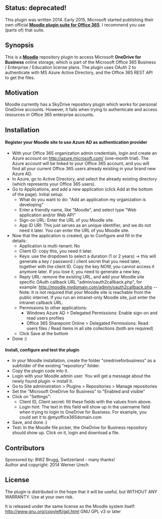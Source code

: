 ## Status: deprecated!

This plugin was written 2014. Early 2015, Microsoft started publishing their own official [**Moodle plugin suite for Office 365**](https://moodle.org/plugins/browse.php?list=set&id=72). I recommend you use (parts of) that suite.

## Synopsis

This is a [**Moodle**](http://www.moodle.org) repository plugin to access Microsoft **OneDrive for Business** online storage, which is part of the Microsoft Office 365 Business / Enterprise / Education license plans. The plugin uses OAuth 2 to authenticate with MS Azure Active Directory, and the Office 365 REST API to get the files.

## Motivation

Moodle currently has a SkyDrive repository plugin which works for personal OneDrive accounts. However, it fails when trying to authenticate and access resources in Office 365 enterprise accounts.

## Installation

#### Register your Moodle site to use Azure AD as authentication provider

* With your Office 365 organization admin credentials, login and create an Azure account on http://azure.microsoft.com/ (one-month trial). The Azure account will be linked to your Office 365 account, and you will find all your current Office 365 users already existing in your brand new Azure AD.
* In Azure, go to Active Directory, and select the already existing directory (which represents your Office 365 users).
* Go to Applications, and add a new application (click Add at the bottom of the page). Initial setup:
  * What do you want to do: "Add an application my organization is developing"
  * Enter a friendly name, like "Moodle", and select type "Web application and/or Web API"
  * Sign-on URL: Enter the URL of you Moodle site.
  * App ID URI: This just serves as an unique identifier, and we do not need it later. You can enter the URL of you Moodle site.
* Now that the application is created, go to Configure and fill in the details:
  * Application is multi-tenant: No
  * Client ID: copy this, you need it later.
  * Keys: use the dropdown to select a duration (1 or 2 years) -> this will generate a key / password / client secret that you need later, together with the client ID. Copy the key NOW, you cannot access it anymore later. If you lose it, you need to generate a new key.
  * Reply URL: remove the existing URL, and add your Moodle site specific OAuth callback URL "admin/oauth2callback.php", for example: http://moodle.mydomain.com/admin/oauth2callback.php -- Note: It is not required that your Moodle site is reachable from the public internet. If you run an intranet-only Moodle site, just enter the intranet callback URL.
  * Permissions to other applications:
    * Windows Azure AD > Delegated Permissions: Enable sign-on and read users profiles
    * Office 365 Sharepoint Online > Delegated Permissions: Read users files / Read items in all site collections (both are required)
  * Click Save at the bottom
* Done :)

#### Install, configure and test the plugin

* In your Moodle installation, create the folder "onedriveforbusiness" as a subfolder of the existing "repository" folder.
* Copy the plugin code into it.
* Login with your Moodle admin user. You will get a message about the newly found plugin -> install it.
* Go to Site administration > Plugins > Repositories > Manage repositories
* Set the "Microsoft OneDrive for Business" to "Enabled and visible"
* Click on "Settings":
  * Client ID, Client secret: fill these fields with the values from above.
  * Login hint: The text in this field will show up in the username field when trying to login to OneDrive for Business. For example, you could set it to @myoffice365domain.com
* Save, and done :)
* Test: In the Moodle file picker, the OneDrive for Business repository should show up. Click on it, login and download a file.

## Contributors

Sponsored by: BWZ Brugg, Switzerland - many thanks!<br/>
Author and copyright: 2014 Werner Urech

## License

The plugin is distributed in the hope that it will be useful, but WITHOUT ANY WARRANTY. Use at your own risk. 

It is released under the same license as the Moodle system itself:<br/>
http://www.gnu.org/copyleft/gpl.html GNU GPL v3 or later
